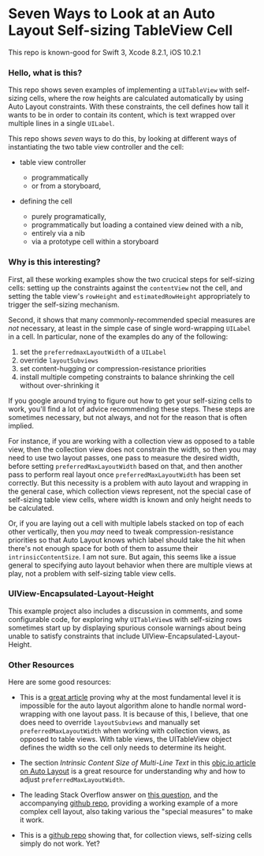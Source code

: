 Seven Ways to Look at an Auto Layout Self-sizing TableView Cell
=====================================================================

This repo is known-good for Swift 3, Xcode 8.2.1, iOS 10.2.1

### Hello, what is this?

This repo shows seven examples of implementing a `UITableView` with
self-sizing cells, where the row heights are calculated automatically
by using Auto Layout constraints. With these constraints, the cell
defines how tall it wants to be in order to contain its content, which
is text wrapped over multiple lines in a single `UILabel`. 

This repo shows _seven_ ways to do this, by looking at different ways
of instantiating the two table view controller and the cell:

- table view controller
  - programmatically
  - or from a storyboard,

- defining the cell 
  - purely programatically,
  - programmatically but loading a contained view deined with a nib,
  - entirely via a nib
  - via a prototype cell within a storyboard

### Why is this interesting?

First, all these working examples show the two crucical steps for
self-sizing cells: setting up the constraints against the
`contentView` not the cell, and setting the table view's `rowHeight`
and `estimatedRowHeight` appropriately to trigger the self-sizing
mechanism.

Second, it shows that many commonly-recommended special measures are
_not_ necessary, at least in the simple case of single word-wrapping
`UILabel` in a cell. In particular, none of the examples do any of the
following:

1. set the `preferredmaxLayoutWidth` of a `UILabel`
2. override `layoutSubviews`
3. set content-hugging or compression-resistance priorities
4. install multiple competing constraints to balance shrinking the
   cell without over-shrinking it

If you google around trying to figure out how to get your self-sizing
cells to work, you'll find a lot of advice recommending these
steps. These steps are sometimes necessary, but not always, and not
for the reason that is often implied.

For instance, if you are working with a collection view as opposed to
a table view, then the collection view does not constrain the width,
so then you may need to use two layout passes, one pass to measure the
desired width, before setting `preferredMaxLayoutWidth` based on that,
and then another pass to perform real layout once
`preferredMaxLayoutWidth` has been set correctly. But this necessity
is a problem with auto layout and wrapping in the general case, which
collection views represent, not the special case of self-sizing table
view cells, where width is known and only height needs to be
calculated.

Or, if you are laying out a cell with multiple labels stacked on top
of each other vertically, then you _may_ need to tweak
compression-resistance priorities so that Auto Layout knows which
label should take the hit when there's not enough space for both of
them to assume their `intrinsicContentSize`. I am not sure. But again,
this seems like a issue general to specifying auto layout behavior
when there are multiple views at play, not a problem with self-sizing
table view cells.

### UIView-Encapsulated-Layout-Height

This example project also includes a discussion in comments, and some
configurable code, for exploring why `UITableView`s with self-sizing
rows sometimes start up by displaying spurious console warnings about
being unable to satisfy constraints that include
UIView-Encapsulated-Layout-Height.

### Other Resources

Here are some good resources:

- This is a
  [great article](http://devetc.org/code/2014/07/07/auto-layout-and-views-that-wrap.html)
  proving why at the most fundamental level it is impossible for the
  auto layout algorithm alone to handle normal word-wrapping with one
  layout pass. It is because of this, I believe, that one does need to
  override `layoutSubviews` and manually set `preferredMaxLayoutWidth`
  when working with collection views, as opposed to table views. With
  table views, the UITableView object defines the width so the cell
  only needs to determine its height.

- The section _Intrinsic Content Size of Multi-Line Text_ in this
  [objc.io article on Auto Layout](http://www.objc.io/issue-3/advanced-auto-layout-toolbox.html)
  is a great resource for understanding why and how to adjust `preferredMaxLayoutWidth`.

- The leading Stack Overflow answer on
  [this question](http://stackoverflow.com/questions/18746929/using-auto-layout-in-uitableview-for-dynamic-cell-layouts-variable-row-heights),
  and the accompanying
  [github repo](https://github.com/smileyborg/TableViewCellWithAutoLayoutiOS8),
  providing a working example of a more complex cell layout, also
  taking various the "special measures" to make it work.

- This is a
  [github repo](https://github.com/algal/SelfSizingCellsDemo) showing
  that, for collection views, self-sizing cells simply do not work. Yet?

